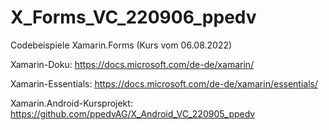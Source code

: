 # X_Forms_VC_220906_ppedv
Codebeispiele Xamarin.Forms (Kurs vom 06.08.2022)

Xamarin-Doku: https://docs.microsoft.com/de-de/xamarin/

Xamarin-Essentials: https://docs.microsoft.com/de-de/xamarin/essentials/

Xamarin.Android-Kursprojekt: https://github.com/ppedvAG/X_Android_VC_220905_ppedv
